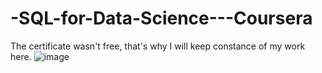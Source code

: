 # -SQL-for-Data-Science---Coursera
The certificate wasn't free, that's why I will keep constance of my work here.
![image](https://github.com/user-attachments/assets/85687eb9-4fa6-44c1-9cb0-53ec7cbb3f9d)
